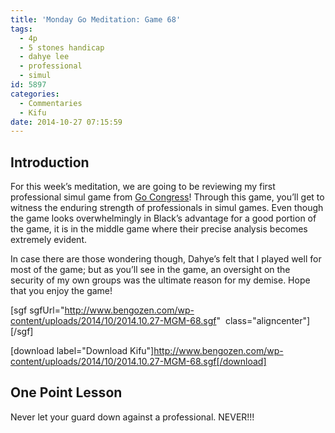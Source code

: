 ```yaml
---
title: 'Monday Go Meditation: Game 68'
tags:
  - 4p
  - 5 stones handicap
  - dahye lee
  - professional
  - simul
id: 5897
categories:
  - Commentaries
  - Kifu
date: 2014-10-27 07:15:59
---
```


## Introduction

For this week’s meditation, we are going to be reviewing my first professional simul game from [Go Congress](http://www.bengozen.com/go-congress-2014-day-1/ "Go Congress 2014 — Day 1")! Through this game, you’ll get to witness the enduring strength of professionals in simul games. Even though the game looks overwhelmingly in Black’s advantage for a good portion of the game, it is in the middle game where their precise analysis becomes extremely evident.

In case there are those wondering though, Dahye’s felt that I played well for most of the game; but as you’ll see in the game, an oversight on the security of my own groups was the ultimate reason for my demise. Hope that you enjoy the game!

<!--more-->

[sgf sgfUrl="http://www.bengozen.com/wp-content/uploads/2014/10/2014.10.27-MGM-68.sgf"  class="aligncenter"][/sgf]

[download label="Download Kifu"]http://www.bengozen.com/wp-content/uploads/2014/10/2014.10.27-MGM-68.sgf[/download]

## One Point Lesson

Never let your guard down against a professional. NEVER!!!